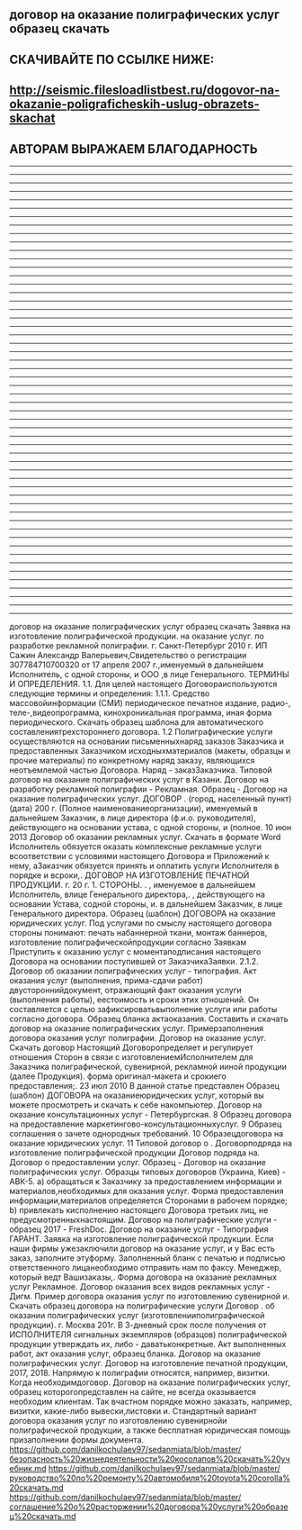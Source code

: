 договор на оказание полиграфических услуг образец скачать
--------------------------------------------------
СКАЧИВАЙТЕ ПО ССЫЛКЕ НИЖЕ:
--------------------------------------------------
http://seismic.filesloadlistbest.ru/dogovor-na-okazanie-poligraficheskih-uslug-obrazets-skachat
--------------------------------------------------
АВТОРАМ ВЫРАЖАЕМ БЛАГОДАРНОСТЬ
--------------------------------------------------
--------------------------------------------------
--------------------------------------------------
--------------------------------------------------
--------------------------------------------------
--------------------------------------------------
--------------------------------------------------
--------------------------------------------------
--------------------------------------------------
--------------------------------------------------
--------------------------------------------------
--------------------------------------------------
--------------------------------------------------
--------------------------------------------------
--------------------------------------------------
--------------------------------------------------
--------------------------------------------------
--------------------------------------------------
--------------------------------------------------
--------------------------------------------------
--------------------------------------------------
--------------------------------------------------
--------------------------------------------------
--------------------------------------------------
--------------------------------------------------
--------------------------------------------------
--------------------------------------------------
--------------------------------------------------
--------------------------------------------------
--------------------------------------------------
--------------------------------------------------
--------------------------------------------------
--------------------------------------------------
--------------------------------------------------
--------------------------------------------------
--------------------------------------------------
--------------------------------------------------
--------------------------------------------------
--------------------------------------------------
--------------------------------------------------
--------------------------------------------------
--------------------------------------------------
--------------------------------------------------
--------------------------------------------------
--------------------------------------------------
--------------------------------------------------
--------------------------------------------------
--------------------------------------------------
--------------------------------------------------
--------------------------------------------------
--------------------------------------------------
--------------------------------------------------
--------------------------------------------------
--------------------------------------------------
--------------------------------------------------
договор на оказание полиграфических услуг образец скачать Заявка на изготовление полиграфической продукции. на оказание услуг. по разработке рекламной полиграфии. г. Санкт-Петербург  2010 г. ИП Сажин Александр Валерьевич,Свидетельство о регистрации 307784710700320 от 17 апреля 2007 г.,именуемый в дальнейшем Исполнитель, с одной стороны, и OOО ,в лице Генерального. ТЕРМИНЫ И ОПРЕДЕЛЕНИЯ. 1.1. Для целей настоящего Договораиспользуются следующие термины и определения: 1.1.1. Средство массовойинформации (СМИ)  периодическое печатное издание, радио-, теле-,видеопрограмма, кинохроникальная программа, иная форма периодического. Скачать образец шаблона для автоматического составлениятрехстороннего договора. 1.2 Полиграфические услуги осуществляются на основании письменныхнаряд  заказов Заказчика и предоставленных Заказчиком исходныхматериалов (макеты, образцы и прочие материалы) по конкретному наряд заказу, являющихся неотъемлемой частью Договора. Наряд - заказЗаказчика. Типовой договор на оказание полиграфических услуг в Казани. Договор на разработку рекламной полиграфии - Рекламная. Образец - Договор на оказание полиграфических услуг. ДОГОВОР  . (город, населенный пункт) (дата) 200 г. (Полное наименованиеорганизации), именуемый в дальнейшем Заказчик, в лице директора (ф.и.о. руководителя), действующего на основании устава, с одной стороны, и (полное. 10 июн 2013  Договор об оказании рекламных услуг.  Скачать в формате Word Исполнитель обязуется оказать комплексные рекламные услуги всоответствии с условиями настоящего Договора и Приложений к нему, аЗаказчик обязуется принять и оплатить услуги Исполнителя в порядке и всроки,. ДОГОВОР НА ИЗГОТОВЛЕНИЕ ПЕЧАТНОЙ ПРОДУКЦИИ. г.   20 г. 1. СТОРОНЫ.  . , именуемое в дальнейшем Исполнитель, влице Генерального директора,. , действующего на основании Устава, содной стороны, и. в дальнейшем Заказчик, в лице Генерального директора. Образец (шаблон) ДОГОВОРА на оказание юридических услуг. Под услугами по смыслу настоящего договора стороны понимают: печать набаннерной ткани, монтаж баннеров, изготовление полиграфическойпродукции согласно Заявкам  Приступить к оказанию услуг с моментаподписания настоящего Договора на основании поступившей от ЗаказчикаЗаявки. 2.1.2. Договор об оказании полиграфических услуг - типография. Акт оказания услуг (выполнения, прима-сдачи работ)  двустороннийдокумент, отражающий факт оказания услуги (выполнения работы), еестоимость и сроки этих отношений. Он составляется с целью зафиксироватьвыполнение услуги или работы согласно договора. Образец бланка актаоказания. Составить и скачать договор на оказание полиграфических услуг. Примерзаполнения договора оказания услуг полиграфии.
Договор на оказание услуг. Скачать договор  Настоящий Договоропределяет и регулирует отношения Сторон в связи с изготовлениемИсполнителем для Заказчика полиграфической, сувенирной, рекламной ииной продукции (далее  Продукция).  форма оригинал-макета и срокиего предоставления;. 23 июл 2010  В данной статье представлен Образец (шаблон) ДОГОВОРА на оказаниеюридических услуг, который вы можете просмотреть и скачать к себе накомпьютер. Договор на оказание консультационных услуг - Петербургская. 8 Образец договора на предоставление маркетингово-консультационныхуслуг. 9 Образец соглашения о зачете однородных требований. 10 Образецдоговора на оказание юридических услуг. 11 Типовой договор о . Договорподряда на изготовление полиграфической продукции  Договор подряда на. Договор о предоставлении услуг. Образец - Договор на оказание полиграфических услуг. Образцы типовых договоров (Украина, Киев) - АВК-5. a) обращаться к Заказчику за предоставлением информации и материалов,необходимых для оказания услуг. Форма предоставления информации,материалов определяется Сторонами в рабочем порядке; b) привлекать кисполнению настоящего Договора третьих лиц, не предусмотренныхнастоящим. Договор на полиграфические услуги - образец 2017 - FreshDoc. Договор на оказание услуг - Типография ГАРАНТ. Заявка на изготовление полиграфической продукции. Если наши фирмы ужезаключили договор на оказание услуг, и у Вас есть заказ, заполните этуформу. Заполненный бланк с печатью и подписью ответственного лицанеобходимо отправить нам по факсу. Менеджер, который ведт Вашизаказы,. Форма договора на оказание рекламных услуг  Рекламное. Договор оказания всех видов рекламных услуг - Дигм. Пример договора оказания услуг по изготовлению сувенирной и. Скачать образец договора на полиграфические услуги
Договор   . об оказании полиграфических услуг (изготовленииполиграфической продукции). г. Москва  201г.  В 3-дневный срок после получения от ИСПОЛНИТЕЛЯ сигнальных экземпляров (образцов) полиграфической продукции утверждать их, либо - даватьконкретные. Акт выполненных работ, акт оказания услуг, образец бланка. Договор на оказание полиграфических услуг. Договор на изготовление печатной продукции, 2017, 2018. Напрямую к полиграфии относятся, например, визитки. Когда необходимдоговор. Договор на оказание полиграфических услуг, образец которогопредставлен на сайте, не всегда оказывается необходим клиентам. Так вчастном порядке можно заказать, например, визитки, какие-либо вывески,листовки и. Стандартный вариант договора оказания услуг по изготовлению сувенирнойи полиграфической продукции, а также бесплатная юридическая помощь призаполнении формы документа.
https://github.com/danilkochulaev97/sedanmiata/blob/master/безопасность%20жизнедеятельности%20косолапов%20скачать%20учебник.md
https://github.com/danilkochulaev97/sedanmiata/blob/master/руководство%20по%20ремонту%20автомобиля%20toyota%20corolla%20скачать.md
https://github.com/danilkochulaev97/sedanmiata/blob/master/соглашение%20о%20расторжении%20договора%20услуги%20образец%20скачать.md
